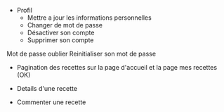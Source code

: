 - Profil 
    - Mettre a jour les informations personnelles
    - Changer de mot de passe
    - Désactiver son compte
    - Supprimer son compte

Mot de passe oublier
Reinitialiser son mot de passe

- Pagination des recettes sur la page d'accueil et la page mes recettes (OK)

- Details d'une recette
- Commenter une recette